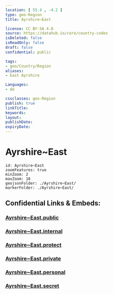 ```yaml
---
location: [ 55.4 , -4.2 ] 
type: geo-Region
title: Ayrshire~East

license: CC BY-SA 4.0
source: https://datahub.io/core/country-codes
isDeleted: false
isReadOnly: false
draft: false
confidential: public

tags:
- geo/Country/Region
aliases:
- East Ayrshire

Languages:
- de

cssclasses: geo-Region
publish: true
linkTitle: 
keywords: 
layout: 
publishDate: 
expiryDate: 
---
```


# Ayrshire~East

```leaflet
id: Ayrshire~East
zoomFeatures: true 
minZoom: 2 
maxZoom: 18
geojsonFolder: ./Ayrshire~East/
markerFolder: ./Ayrshire~East/
```


## Confidential Links & Embeds: 

### [Ayrshire~East.public](/_public/\Earth\Continent\Europe\Europe~North\UK\Scotland\counties~ScotlandAyrshire~East.public.md) 

### [Ayrshire~East.internal](/_internal/\Earth\Continent\Europe\Europe~North\UK\Scotland\counties~ScotlandAyrshire~East.internal.md) 

### [Ayrshire~East.protect](/_protect/\Earth\Continent\Europe\Europe~North\UK\Scotland\counties~ScotlandAyrshire~East.protect.md) 

### [Ayrshire~East.private](/_private/\Earth\Continent\Europe\Europe~North\UK\Scotland\counties~ScotlandAyrshire~East.private.md) 

### [Ayrshire~East.personal](/_personal/\Earth\Continent\Europe\Europe~North\UK\Scotland\counties~ScotlandAyrshire~East.personal.md) 

### [Ayrshire~East.secret](/_secret/\Earth\Continent\Europe\Europe~North\UK\Scotland\counties~ScotlandAyrshire~East.secret.md)

